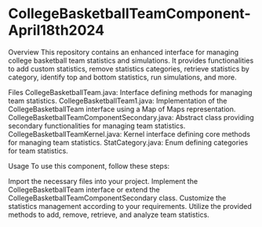 # CollegeBasketballTeamComponent-April18th2024

Overview
This repository contains an enhanced interface for managing college basketball team statistics and simulations. It provides functionalities to add custom statistics, remove statistics categories, retrieve statistics by category, identify top and bottom statistics, run simulations, and more.

Files
CollegeBasketballTeam.java: Interface defining methods for managing team statistics.
CollegeBasketballTeam1.java: Implementation of the CollegeBasketballTeam interface using a Map of Maps representation.
CollegeBasketballTeamComponentSecondary.java: Abstract class providing secondary functionalities for managing team statistics.
CollegeBasketballTeamKernel.java: Kernel interface defining core methods for managing team statistics.
StatCategory.java: Enum defining categories for team statistics.

Usage
To use this component, follow these steps:

Import the necessary files into your project.
Implement the CollegeBasketballTeam interface or extend the CollegeBasketballTeamComponentSecondary class.
Customize the statistics management according to your requirements.
Utilize the provided methods to add, remove, retrieve, and analyze team statistics.
